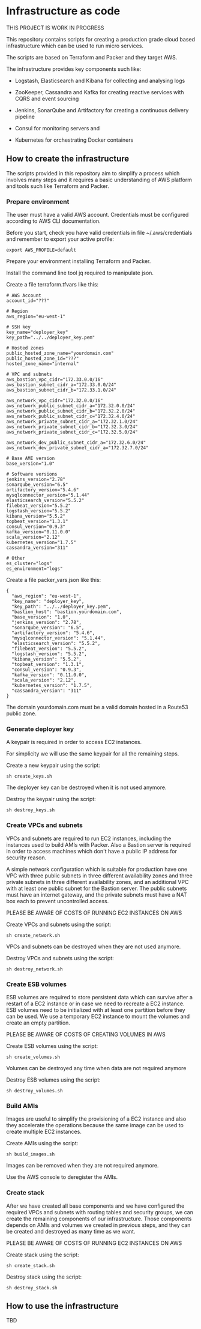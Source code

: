 # Infrastructure as code

THIS PROJECT IS WORK IN PROGRESS

This repository contains scripts for creating a production grade
cloud based infrastructure which can be used to run micro services.

The scripts are based on Terraform and Packer and they target AWS.

The infrastructure provides key components such like:

- Logstash, Elasticsearch and Kibana for collecting and analysing logs

- ZooKeeper, Cassandra and Kafka for creating reactive services with CQRS and event sourcing

- Jenkins, SonarQube and Artifactory for creating a continuous delivery pipeline

- Consul for monitoring servers and

- Kubernetes for orchestrating Docker containers

## How to create the infrastructure

The scripts provided in this repository aim to simplify a process which involves many steps and it requires a basic understanding of AWS platform and tools such like Terraform and Packer.

### Prepare environment

The user must have a valid AWS account. Credentials must be configured according to AWS CLI documentation.

Before you start, check you have valid credentials in file ~/.aws/credentials and remember to export your active profile:

    export AWS_PROFILE=default

Prepare your environment installing Terraform and Packer.

Install the command line tool jq required to manipulate json.

Create a file terraform.tfvars like this:

    # AWS Account
    account_id="???"

    # Region
    aws_region="eu-west-1"

    # SSH key
    key_name="deployer_key"
    key_path="../../deployer_key.pem"

    # Hosted zones
    public_hosted_zone_name="yourdomain.com"
    public_hosted_zone_id="???"
    hosted_zone_name="internal"

    # VPC and subnets
    aws_bastion_vpc_cidr="172.33.0.0/16"
    aws_bastion_subnet_cidr_a="172.33.0.0/24"
    aws_bastion_subnet_cidr_b="172.33.1.0/24"

    aws_network_vpc_cidr="172.32.0.0/16"
    aws_network_public_subnet_cidr_a="172.32.0.0/24"
    aws_network_public_subnet_cidr_b="172.32.2.0/24"
    aws_network_public_subnet_cidr_c="172.32.4.0/24"
    aws_network_private_subnet_cidr_a="172.32.1.0/24"
    aws_network_private_subnet_cidr_b="172.32.3.0/24"
    aws_network_private_subnet_cidr_c="172.32.5.0/24"

    aws_network_dev_public_subnet_cidr_a="172.32.6.0/24"
    aws_network_dev_private_subnet_cidr_a="172.32.7.0/24"

    # Base AMI version
    base_version="1.0"

    # Software versions
    jenkins_version="2.78"
    sonarqube_version="6.5"
    artifactory_version="5.4.6"
    mysqlconnector_version="5.1.44"
    elasticsearch_version="5.5.2"
    filebeat_version="5.5.2"
    logstash_version="5.5.2"
    kibana_version="5.5.2"
    topbeat_version="1.3.1"
    consul_version="0.9.3"
    kafka_version="0.11.0.0"
    scala_version="2.12"
    kubernetes_version="1.7.5"
    cassandra_version="311"

    # Other
    es_cluster="logs"
    es_environment="logs"

Create a file packer_vars.json like this:

    {
      "aws_region": "eu-west-1",
      "key_name": "deployer_key",
      "key_path": "../../deployer_key.pem",
      "bastion_host": "bastion.yourdomain.com",
      "base_version": "1.0",
      "jenkins_version": "2.78",
      "sonarqube_version": "6.5",
      "artifactory_version": "5.4.6",
      "mysqlconnector_version": "5.1.44",
      "elasticsearch_version": "5.5.2",
      "filebeat_version": "5.5.2",
      "logstash_version": "5.5.2",
      "kibana_version": "5.5.2",
      "topbeat_version": "1.3.1",
      "consul_version": "0.9.3",
      "kafka_version": "0.11.0.0",
      "scala_version": "2.12",
      "kubernetes_version": "1.7.5",
      "cassandra_version": "311"
    }

The domain yourdomain.com must be a valid domain hosted in a Route53 public zone.

### Generate deployer key

A keypair is required in order to access EC2 instances.

For simplicity we will use the same keypair for all the remaining steps.

Create a new keypair using the script:

    sh create_keys.sh

The deployer key can be destroyed when it is not used anymore.

Destroy the keypair using the script:

    sh destroy_keys.sh

### Create VPCs and subnets

VPCs and subnets are required to run EC2 instances, including the instances
used to build AMIs with Packer. Also a Bastion server is required in order to
access machines which don't have a public IP address for security reason.

A simple network configuration which is suitable for production have
one VPC with three public subnets in three different availability zones
and three private subnets in three different availability zones, and an
additional VPC with at least one public subnet for the Bastion server.
The public subnets must have an internet gateway, and the private subnets
must have a NAT box each to prevent uncontrolled access.

PLEASE BE AWARE OF COSTS OF RUNNING EC2 INSTANCES ON AWS

Create VPCs and subnets using the script:

    sh create_network.sh

VPCs and subnets can be destroyed when they are not used anymore.

Destroy VPCs and subnets using the script:

    sh destroy_network.sh

### Create ESB volumes

ESB volumes are required to store persistent data which can survive after
a restart of a EC2 instance or in case we need to recreate a EC2 instance.
ESB volumes need to be initialized with at least one partition before
they can be used. We use a temporary EC2 instance to mount the volumes
and create an empty partition.

PLEASE BE AWARE OF COSTS OF CREATING VOLUMES IN AWS

Create ESB volumes using the script:

    sh create_volumes.sh

Volumes can be destroyed any time when data are not required anymore

Destroy ESB volumes using the script:

    sh destroy_volumes.sh

### Build AMIs

Images are useful to simplify the provisioning of a EC2 instance and
also they accelerate the operations because the same image can be used
to create multiple EC2 instances.

Create AMIs using the script:

    sh build_images.sh

Images can be removed when they are not required anymore.

Use the AWS console to deregister the AMIs.

### Create stack

After we have created all base components and we have configured
the required VPCs and subnets with routing tables and security groups,
we can create the remaining components of our infrastructure.
Those components depends on AMIs and volumes we created in previous steps,
and they can be created and destroyed as many time as we want.

PLEASE BE AWARE OF COSTS OF RUNNING EC2 INSTANCES ON AWS

Create stack using the script:

    sh create_stack.sh

Destroy stack using the script:

    sh destroy_stack.sh

## How to use the infrastructure

TBD
